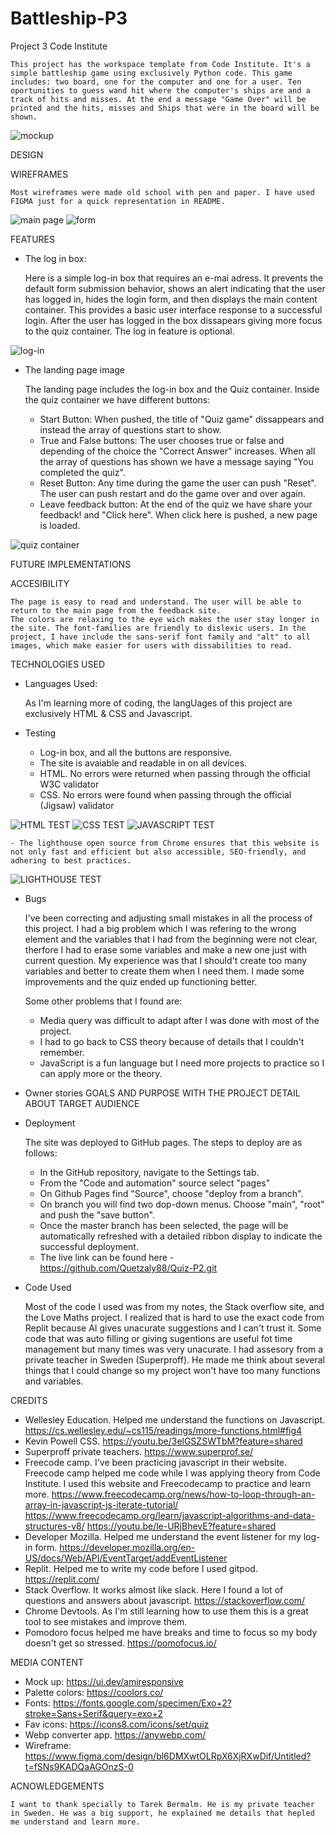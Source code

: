 # Battleship-P3
 
Project 3
Code Institute

    This project has the workspace template from Code Institute. It's a simple battleship game using exclusively Python code. This game includes: two board, one for the computer and one for a user. Ten oportunities to guess wand hit where the computer's ships are and a track of hits and misses. At the end a message "Game Over" will be printed and the hits, misses and Ships that were in the board will be shown. 

![mockup](./assets/readme.files/mockup.webp)



DESIGN



WIREFRAMES

    Most wireframes were made old school with pen and paper. I have used FIGMA just for a quick representation in README. 

![main page](./assets/readme.files/wireframe1.webp)
![form](./assets/readme.files/wireframe2.webp)



FEATURES

* The log in box:

    Here is a simple log-in box that requires an e-mai adress. It prevents the default form submission behavior, shows an alert indicating that the user has logged in, hides the login form, and then displays the main content container. This provides a basic user interface response to a successful login. After the user has logged in the box dissapears giving more focus to the quiz container. 
    The log in feature is optional. 

![log-in](./assets/readme.files/login.webp)



* The landing page image

    The landing page includes the log-in box and the Quiz container.
    Inside the quiz container we have different buttons:

    - Start Button: When pushed, the title of "Quiz game" dissappears and instead the array of questions start to show.
    - True and False buttons: The user chooses true or false and depending of the choice the "Correct Answer" increases. When all the array of questions has shown we have a message saying "You completed the quiz". 
    - Reset Button: Any time during the game the user can push "Reset". The user can push restart and do the game over and over again. 
    - Leave feedback button: At the end of the quiz we have share your feedback! and "Click here". When click here is pushed, a new page is loaded. 

![quiz container](./assets/readme.files/main.page.webp)



FUTURE IMPLEMENTATIONS

ACCESIBILITY

    The page is easy to read and understand. The user will be able to return to the main page from the feedback site. 
    The colors are relaxing to the eye wich makes the user stay longer in the site. The font-families are friendly to dislexic users. In the project, I have include the sans-serif font family and "alt" to all images, which make easier for users with dissabilities to read. 



TECHNOLOGIES USED

* Languages Used:

    As I'm learning more of coding, the langUages of this project are exclusively HTML & CSS and Javascript. 
   
* Testing

    - Log-in box, and all the buttons are responsive. 
    - The site is avaiable and readable in on all devices. 
    - HTML. No errors were returned when passing through the official W3C validator
    - CSS. No errors were found when passing through the official (Jigsaw) validator
    


![HTML TEST](./assets/readme.files/html.validator.webp)
![CSS TEST](./assets/readme.files/css.validator.webp)
![JAVASCRIPT TEST](./assets/readme.files/javascript%20validator.webp)


    - The lighthouse open source from Chrome ensures that this website is not only fast and efficient but also accessible, SEO-friendly, and adhering to best practices.

![LIGHTHOUSE TEST](./assets/readme.files/lighthouse.webp)



* Bugs

    I've been correcting and adjusting small mistakes in all the process of this project. 
    I had a big problem which I was refering to the wrong element and the variables that I had from the beginning were not clear, therfore I had to erase some variables and make a new one just with current question. 
    My experience was that I should't create too many variables and better to create them when I need them. 
    I made some improvements and the quiz ended up functioning better.

    Some other problems that I found are:
    - Media query was difficult to adapt after I was done with most of the project. 
    - I had to go back to CSS theory because of details that I couldn't remember. 
    - JavaScript is a fun language but I need more projects to practice so I can apply more or the theory. 

* Owner stories 
GOALS AND PURPOSE WITH THE PROJECT
DETAIL ABOUT TARGET AUDIENCE

* Deployment

    The site was deployed to GitHub pages. The steps to deploy are as follows:

    - In the GitHub repository, navigate to the Settings tab.
    - From the "Code and automation" source select "pages"
    - On Github Pages find "Source", choose "deploy from a branch".
    - On branch you will find two dop-down menus. Choose "main", "root" and push the "save button".
    - Once the master branch has been selected, the page will be automatically refreshed with a detailed ribbon display to indicate the successful deployment.
    - The live link can be found here - https://github.com/Quetzaly88/Quiz-P2.git



* Code Used

    Most of the code I used was from my notes, the Stack overflow site, and the Love Maths project. 
    I realized that is hard to use the exact code from Replit because AI gives unacurate suggestions and I can't trust it. 
    Some code that was auto filling or giving sugentions are useful fot time management but many times was very unacurate. 
    I had assesory from a private teacher in Sweden (Superproff).  He made me think about several things that I could change so my project won't have too many functions and variables. 



CREDITS

- Wellesley Education. Helped me understand the functions on Javascript. 
    https://cs.wellesley.edu/~cs115/readings/more-functions.html#fig4
- Kevin Powell CSS. 
    https://youtu.be/3elGSZSWTbM?feature=shared
- Superproff private teachers. 
    https://www.superprof.se/
- Freecode camp. I've been practicing javascript in their website. Freecode camp helped me code while I was applying theory from Code Institute. I used this website and Freecodecamp to practice and learn more.
    https://www.freecodecamp.org/news/how-to-loop-through-an-array-in-javascript-js-iterate-tutorial/
    https://www.freecodecamp.org/learn/javascript-algorithms-and-data-structures-v8/
    https://youtu.be/le-URjBhevE?feature=shared
- Developer Mozilla. Helped me understand the event listener for my log-in form. 
    https://developer.mozilla.org/en-US/docs/Web/API/EventTarget/addEventListener
- Replit. Helped me to write my code before I used gitpod. 
    https://replit.com/
- Stack Overflow. It works almost like slack. Here I found a lot of questions and answers about javascript. 
    https://stackoverflow.com/
- Chrome Devtools. As I'm still learning how to use them this is a great tool to see mistakes and improve them. 
- Pomodoro focus helped me have breaks and time to focus so my body doesn't get so stressed. 
    https://pomofocus.io/



MEDIA CONTENT

- Mock up: https://ui.dev/amiresponsive
- Palette colors: https://coolors.co/
- Fonts: https://fonts.google.com/specimen/Exo+2?stroke=Sans+Serif&query=exo+2
- Fav icons: https://icons8.com/icons/set/quiz
- Webp converter app. https://anywebp.com/
- Wireframe: https://www.figma.com/design/bl6DMXwtOLRpX6XjRXwDif/Untitled?t=fSNs9KADQaAGOnzS-0



ACNOWLEDGEMENTS

    I want to thank specially to Tarek Bermalm. He is my private teacher in Sweden. He was a big support, he explained me details that hepled me understand and learn more. 


   